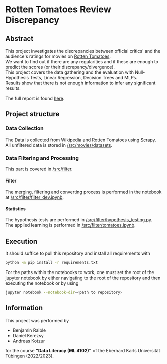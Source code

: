 # Rotten Tomatoes Review Discrepancy
## Abstract
This project investigates the discrepancies between official critics' and the audience's ratings for movies on [Rotten Tomatoes](https://www.rottentomatoes.com/).  
We want to find out if there are any regularities and if these are enough to predict the scores (or their discrepancy/divergence).  
This project covers the data gathering and the evaluation with Null-Hypothesis Tests, Linear Regression, Decision Trees and MLPs.  
Results show that there is not enough information to infer any significant results.  
  
The full report is found [here](/src/presentation/Rotten_Tomatoes_Discrepancy.pdf).

## Project structure
### Data Collection
The Data is collected from Wikipedia and Rotten Tomatoes using [Scrapy](https://scrapy.org/).  
All unfiltered data is stored in [/src/movies/datasets](../../tree/main/src/movies/datasets).  

### Data Filtering and Processing
This part is covered in [/src/filter](../../tree/main/src/filter).  

#### Filter
The merging, filtering and converting process is performed in the notebook at [/src/filter/filter_dev.ipynb](/src/filter/filter_dev.ipynb).  

#### Statistics
The hypothesis tests are performed in [/src/filter/hypothesis_testing.py](/src/filter/hypothesis_testing.py).  
The applied learning is performed in [/src/filter/tomatoes.ipynb](/src/filter/tomatoes.ipynb).  

## Execution
It should suffice to pull this repository and install all requirements with 
```sh
python -m pip install -r requirements.txt
```
For the paths within the notebooks to work, one must set the root of the jupyter notebook by either navigating to the root of the repository and then executing the notebook or by using
```sh
jupyter notebook --notebook-dir=<path to repository>
```

## Information
This project was performed by
* Benjamin Raible  
* Daniel Kerezsy  
* Andreas Kotzur  

for the course **"Data Literacy (ML 4102)"** of the Eberhard Karls Universität Tübingen (2022/2023).
